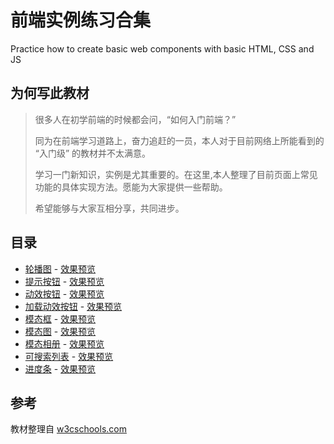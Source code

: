 # 前端实例练习合集
Practice how to create basic web components with basic HTML, CSS and JS

## 为何写此教材
>很多人在初学前端的时候都会问，“如何入门前端？”
>
>同为在前端学习道路上，奋力追赶的一员，本人对于目前网络上所能看到的 “入门级” 的教材并不太满意。
>
>学习一门新知识，实例是尤其重要的。在这里,本人整理了目前页面上常见功能的具体实现方法。愿能为大家提供一些帮助。
>
>希望能够与大家互相分享，共同进步。

## 目录
* [轮播图](./cases/1.slideshow) - [效果预览](https://htmlpreview.github.io/?https://github.com/Garrik-Liu/webPractices/blob/master/cases/1.slideshow/slideshowDemo.html)
* [提示按钮](./cases/3.alertButton) - [效果预览](https://htmlpreview.github.io/?https://github.com/Garrik-Liu/webPractices/blob/master/cases/3.alertButton/alertButton.html)
* [动效按钮](./cases/4.animatedButton) - [效果预览](https://htmlpreview.github.io/?https://github.com/Garrik-Liu/webPractices/blob/master/cases/4.animatedButton/animatedButton.html)
* [加载动效按钮](./cases/5.loadingButton) - [效果预览](https://htmlpreview.github.io/?https://github.com/Garrik-Liu/webPractices/blob/master/cases/5.loadingButton/loadingButton.html)
* [模态框](./cases/6.modalBox) - [效果预览](https://htmlpreview.github.io/?https://github.com/Garrik-Liu/webPractices/blob/master/cases/6.modalBox/modalBox.html)
* [模态图](./cases/7.modalImage) - [效果预览](https://htmlpreview.github.io/?https://github.com/Garrik-Liu/webPractices/blob/master/cases/7.modalImage/modalImage.html)
* [模态相册](./cases/8.lightBox) - [效果预览](https://htmlpreview.github.io/?https://github.com/Garrik-Liu/webPractices/blob/master/cases/8.lightBox/lightBox.html)
* [可搜索列表](./cases/9.filterList) - [效果预览](https://htmlpreview.github.io/?https://github.com/Garrik-Liu/webPractices/blob/master/cases/9.filterList/filterList.html)
* [进度条](./cases/10.progressBar) - [效果预览](https://htmlpreview.github.io/?https://github.com/Garrik-Liu/webPractices/blob/master/cases/10.progressBar/progressBar.html)

## 参考
教材整理自 [w3cschools.com](https://www.w3schools.com/howto/default.asp)
